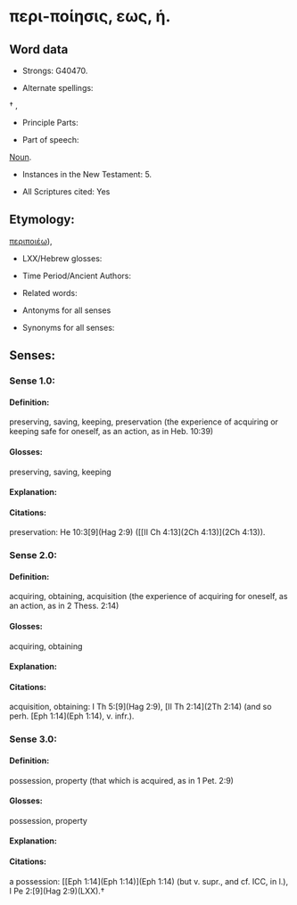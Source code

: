 # περι-ποίησις, εως, ἡ.

<!-- Status: S2=NeedsReview -->
<!-- Lexica used for edits: BDAG, FFM, LN, A-S -->

## Word data

* Strongs: G40470.

* Alternate spellings:

† , 

* Principle Parts: 


* Part of speech: 

[Noun](http://ugg.readthedocs.io/en/latest/noun.html).

* Instances in the New Testament: 5.

* All Scriptures cited: Yes

## Etymology: 

[περιποιέω]()),

* LXX/Hebrew glosses: 


* Time Period/Ancient Authors: 


* Related words: 

* Antonyms for all senses

* Synonyms for all senses: 


## Senses: 


### Sense  1.0: 

#### Definition: 

preserving, saving, keeping, preservation (the experience of acquiring or keeping safe for oneself, as an action, as in Heb. 10:39)

#### Glosses: 

preserving, saving, keeping 

#### Explanation: 


#### Citations: 

preservation: He 10:3[9](Hag 2:9) ([[II Ch 4:13](2Ch 4:13)](2Ch 4:13)).

### Sense  2.0: 

#### Definition: 

acquiring, obtaining, acquisition (the experience of acquiring for oneself, as an action, as in 2 Thess. 2:14)

#### Glosses: 

acquiring, obtaining

#### Explanation: 


#### Citations: 

acquisition, obtaining: I Th 5:[9](Hag 2:9), [II Th 2:14](2Th 2:14) (and so perh. [Eph 1:14](Eph 1:14), v. infr.).

### Sense  3.0: 

#### Definition: 

possession, property (that which is acquired, as in 1 Pet. 2:9)

#### Glosses: 

possession, property 

#### Explanation: 


#### Citations: 

a possession: [[Eph 1:14](Eph 1:14)](Eph 1:14) (but v. supr., and cf. ICC, in l.), I Pe 2:[9](Hag 2:9)(LXX).†